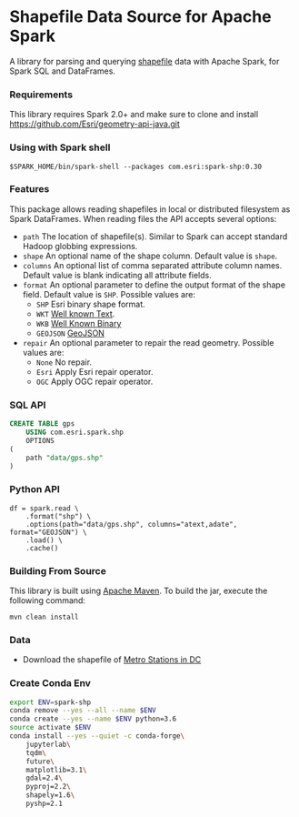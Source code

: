 # Shapefile Data Source for Apache Spark

A library for parsing and querying [shapefile](https://en.wikipedia.org/wiki/Shapefile) data with Apache Spark, for Spark SQL and DataFrames.

### Requirements

This library requires Spark 2.0+ and make sure to clone and install https://github.com/Esri/geometry-api-java.git

### Using with Spark shell

```shell script
$SPARK_HOME/bin/spark-shell --packages com.esri:spark-shp:0.30
```

### Features

This package allows reading shapefiles in local or distributed filesystem as Spark DataFrames. When reading files the API accepts several options:

- `path` The location of shapefile(s). Similar to Spark can accept standard Hadoop globbing expressions.
- `shape` An optional name of the shape column. Default value is `shape`.
- `columns` An optional list of comma separated attribute column names. Default value is blank indicating all attribute fields.
- `format` An optional parameter to define the output format of the shape field. Default value is `SHP`. Possible values are:
    - `SHP` Esri binary shape format.
    - `WKT` [Well known Text](https://en.wikipedia.org/wiki/Well-known_text_representation_of_geometry).
    - `WKB` [Well Known Binary](https://postgis.net/docs/ST_AsBinary.html)
    - `GEOJSON` [GeoJSON](https://en.wikipedia.org/wiki/GeoJSON)
- `repair` An optional parameter to repair the read geometry. Possible values are:
    - `None` No repair.
    - `Esri` Apply Esri repair operator.
    - `OGC` Apply OGC repair operator.

### SQL API

```sql
CREATE TABLE gps
    USING com.esri.spark.shp
    OPTIONS
(
    path "data/gps.shp"
)
```

### Python API

```
df = spark.read \
    .format("shp") \
    .options(path="data/gps.shp", columns="atext,adate", format="GEOJSON") \
    .load() \
    .cache()
```

### Building From Source

This library is built using [Apache Maven](https://maven.apache.org/). To build the jar, execute the following command:

```shell script
mvn clean install
```

### Data

- Download the shapefile of [Metro Stations in DC](https://opendata.dc.gov/datasets/54018b7f06b943f2af278bbe415df1de_52)

### Create Conda Env

```bash
export ENV=spark-shp
conda remove --yes --all --name $ENV
conda create --yes --name $ENV python=3.6
source activate $ENV
conda install --yes --quiet -c conda-forge\
    jupyterlab\
    tqdm\
    future\
    matplotlib=3.1\
    gdal=2.4\
    pyproj=2.2\
    shapely=1.6\
    pyshp=2.1
```
